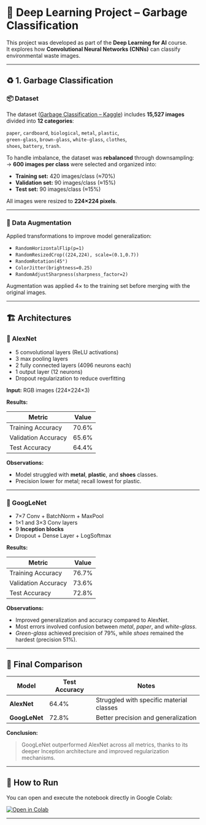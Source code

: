 # 🧠 Deep Learning Project – Garbage Classification

This project was developed as part of the **Deep Learning for AI** course.  
It explores how **Convolutional Neural Networks (CNNs)** can classify environmental waste images.

---

## ♻️ 1. Garbage Classification

### 📦 Dataset
The dataset ([Garbage Classification – Kaggle](https://www.kaggle.com/asdasdasasdas/garbage-classification)) includes **15,527 images** divided into **12 categories**:

`paper`, `cardboard`, `biological`, `metal`, `plastic`,  
`green-glass`, `brown-glass`, `white-glass`, `clothes`,  
`shoes`, `battery`, `trash`.

To handle imbalance, the dataset was **rebalanced** through downsampling:  
→ **600 images per class** were selected and organized into:

- **Training set:** 420 images/class (≈70%)  
- **Validation set:** 90 images/class (≈15%)  
- **Test set:** 90 images/class (≈15%)

All images were resized to **224×224 pixels**.

---

### 🧩 Data Augmentation
Applied transformations to improve model generalization:

- `RandomHorizontalFlip(p=1)`  
- `RandomResizedCrop((224,224), scale=(0.1,0.7))`  
- `RandomRotation(45°)`  
- `ColorJitter(brightness=0.25)`  
- `RandomAdjustSharpness(sharpness_factor=2)`

Augmentation was applied 4× to the training set before merging with the original images.

---

## 🏗️ Architectures

### 🔹 AlexNet
- 5 convolutional layers (ReLU activations)  
- 3 max pooling layers  
- 2 fully connected layers (4096 neurons each)  
- 1 output layer (12 neurons)  
- Dropout regularization to reduce overfitting  

**Input:** RGB images (224×224×3)

**Results:**

| Metric | Value |
|--------|--------|
| Training Accuracy | 70.6% |
| Validation Accuracy | 65.6% |
| Test Accuracy | 64.4% |

**Observations:**  
- Model struggled with **metal**, **plastic**, and **shoes** classes.  
- Precision lower for metal; recall lowest for plastic.

---

### 🔹 GoogLeNet
- 7×7 Conv + BatchNorm + MaxPool  
- 1×1 and 3×3 Conv layers  
- 9 **Inception blocks**  
- Dropout + Dense Layer + LogSoftmax  

**Results:**

| Metric | Value |
|--------|--------|
| Training Accuracy | 76.7% |
| Validation Accuracy | 73.6% |
| Test Accuracy | 72.8% |

**Observations:**  
- Improved generalization and accuracy compared to AlexNet.  
- Most errors involved confusion between *metal*, *paper*, and *white-glass*.  
- *Green-glass* achieved precision of 79%, while *shoes* remained the hardest (precision 51%).

---

## 🧠 Final Comparison

| Model | Test Accuracy | Notes |
|--------|----------------|--------|
| **AlexNet** | 64.4% | Struggled with specific material classes |
| **GoogLeNet** | 72.8% | Better precision and generalization |

**Conclusion:**  
> GoogLeNet outperformed AlexNet across all metrics, thanks to its deeper Inception architecture and improved regularization mechanisms.

---

## 🚀 How to Run
You can open and execute the notebook directly in Google Colab:

[![Open in Colab](https://colab.research.google.com/assets/colab-badge.svg)](https://colab.research.google.com/github/fabianapagliuca/Deep-Learning/blob/main/Garbage_Classification.ipynb)

---
